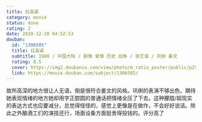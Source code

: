 ```yaml
---
title: 红高粱
category: movie
status: done
rating: 2
date: 2020-12-20 04:52:53
douban:
  id: "1306505"
  title: 红高粱
  subtitle: 1988 / 中国大陆 / 剧情 爱情 历史 战争 / 张艺谋 / 巩俐 姜文
  rating: 8.5
  cover: https://img2.doubanio.com/view/photo/m_ratio_poster/public/p2585499261.jpg
  link: https://movie.douban.com/subject/1306505/
---
```


故所高深的地方很让人无语，倒是很符合姜文的风格。巩俐的表演不够出色，期待她表现情绪的地方她却用字正腔圆的普通话把情绪全压了下去。这种朦胧/超现实的表达方式也应要减分，总觉得怪怪的，感觉上更像是在做作，不会好好说话。除此之外酿酒工们的演技还行，场面设备方面挺舍得投钱的。评分高了